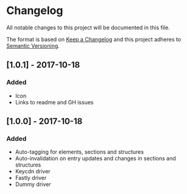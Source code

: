 # Changelog

All notable changes to this project will be documented in this file.

The format is based on [Keep a Changelog](http://keepachangelog.com/) and this project adheres to [Semantic Versioning](http://semver.org/).

## [1.0.1] - 2017-10-18
### Added 
- Icon
- Links to readme and GH issues

## [1.0.0] - 2017-10-18
### Added
- Auto-tagging for elements, sections and structures
- Auto-invalidation on entry updates and changes in sections and structures
- Keycdn driver
- Fastly driver
- Dummy driver


